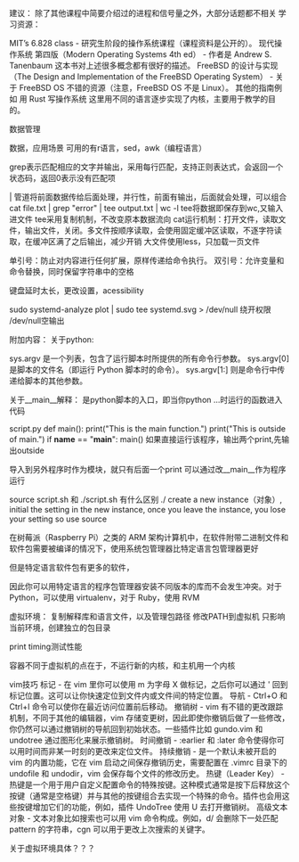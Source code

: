 建议：
除了其他课程中简要介绍过的进程和信号量之外，大部分话题都不相关
学习资源：

MIT’s 6.828 class - 研究生阶段的操作系统课程（课程资料是公开的）。
现代操作系统 第四版（Modern Operating Systems 4th ed） - 作者是 Andrew S. Tanenbaum 这本书对上述很多概念都有很好的描述。
FreeBSD 的设计与实现（The Design and Implementation of the FreeBSD Operating System） - 关于 FreeBSD OS 不错的资源（注意，FreeBSD OS 不是 Linux）。
其他的指南例如 用 Rust 写操作系统 这里用不同的语言逐步实现了内核，主要用于教学的目的。





数据管理

数据，应用场景
可用的有r语言，sed，awk（编程语言）

grep表示匹配相应的文字并输出，采用每行匹配，支持正则表达式，会返回一个状态码，返回0表示没有匹配项

|  管道将前面数据传给后面处理，并行性，前面有输出，后面就会处理，可以组合
cat file.txt | grep "error" | tee output.txt | wc -l
tee将数据即保存到wc,又输入进文件
tee采用复制机制，不改变原本数据流向
cat运行机制：打开文件，读取文件，输出文件，关闭。多文件按顺序读取，会使用固定缓冲区读取，不逐字符读取，在缓冲区满了之后输出，减少开销
大文件使用less，只加载一页文件

单引号：防止对内容进行任何扩展，原样传递给命令执行。
双引号：允许变量和命令替换，同时保留字符串中的空格

键盘延时太长，更改设置，acessibility

sudo systemd-analyze plot | sudo tee systemd.svg > /dev/null
绕开权限         /dev/null空输出


附加内容：
关于python:

sys.argv 是一个列表，包含了运行脚本时所提供的所有命令行参数。
sys.argv[0] 是脚本的文件名（即运行 Python 脚本时的命令）。
sys.argv[1:] 则是命令行中传递给脚本的其他参数。

关于__main__解释：
是python脚本的入口，即当你python ...时运行的函数进入代码

script.py
def main():
    print("This is the main function.")
print("This is outside of main.")
if __name__ == "__main__":
    main()
如果直接运行该程序，输出两个print,先输出outside

导入到另外程序时作为模块，就只有后面一个print
可以通过改__main__作为程序运行

source script.sh 和 ./script.sh 有什么区别
./ create a new instance（对象）, initial the setting in the new instance,
once you leave the instance, you lose your setting
so use source




在树莓派（Raspberry Pi）之类的 ARM 架构计算机中，在软件附带二进制文件和软件包需要被编译的情况下，使用系统包管理器比特定语言包管理器更好

但是特定语言软件包有更多的软件，

因此你可以用特定语言的程序包管理器安装不同版本的库而不会发生冲突。对于 Python，可以使用 virtualenv，对于 Ruby，使用 RVM 

虚拟环境：
复制解释库和语言文件，以及管理包路径
修改PATH到虚拟机
只影响当前环境，创建独立的包目录

print timing测试性能

容器不同于虚拟机的点在于，不运行新的内核，和主机用一个内核

vim技巧
标记 - 在 vim 里你可以使用 m<X> 为字母 X 做标记，之后你可以通过 '<X> 回到标记位置。这可以让你快速定位到文件内或文件间的特定位置。
导航 - Ctrl+O 和 Ctrl+I 命令可以使你在最近访问位置前后移动。
撤销树 - vim 有不错的更改跟踪机制，不同于其他的编辑器，vim 存储变更树，因此即使你撤销后做了一些修改，你仍然可以通过撤销树的导航回到初始状态。一些插件比如 gundo.vim 和 undotree 通过图形化来展示撤销树。
时间撤销 - :earlier 和 :later 命令使得你可以用时间而非某一时刻的更改来定位文件。
持续撤销 - 是一个默认未被开启的 vim 的内置功能，它在 vim 启动之间保存撤销历史，需要配置在 .vimrc 目录下的 undofile 和 undodir，vim 会保存每个文件的修改历史。
热键（Leader Key） - 热键是一个用于用户自定义配置命令的特殊按键。这种模式通常是按下后释放这个按键（通常是空格键）并与其他的按键组合去实现一个特殊的命令。插件也会用这些按键增加它们的功能，例如，插件 UndoTree 使用 <Leader> U 去打开撤销树。
高级文本对象 - 文本对象比如搜索也可以用 vim 命令构成。例如，d/<pattern> 会删除下一处匹配 pattern 的字符串，cgn 可以用于更改上次搜索的关键字。

关于虚拟环境具体？？？


